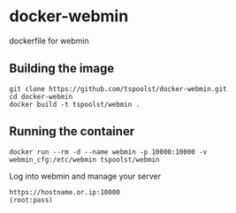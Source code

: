 # docker-webmin
dockerfile for webmin

## Building the image
```
git clone https://github.com/tspoolst/docker-webmin.git
cd docker-webmin
docker build -t tspoolst/webmin .
```

## Running the container
```
docker run --rm -d --name webmin -p 10000:10000 -v webmin_cfg:/etc/webmin tspoolst/webmin

```

Log into webmin and manage your server
```
https://hostname.or.ip:10000
(root:pass)
```
